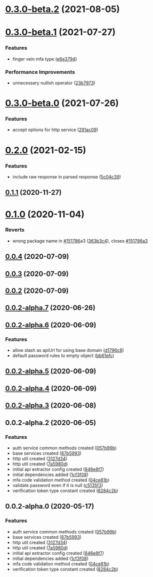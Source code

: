 # [0.3.0-beta.2](https://github.com/PlusAuth/plusauth-web/compare/v0.3.0-beta.1...v0.3.0-beta.2) (2021-08-05)

# [0.3.0-beta.1](https://github.com/PlusAuth/plusauth-web/compare/v0.3.0-beta.0...v0.3.0-beta.1) (2021-07-27)


### Features

* finger vein mfa type ([e6e3794](https://github.com/PlusAuth/plusauth-web/commit/e6e3794c65c1610983063d2e35fb8975f038f69a))


### Performance Improvements

* unnecessary nullish operator ([23b7973](https://github.com/PlusAuth/plusauth-web/commit/23b79737477fb4b712a6200ee6191cdaaabcc7b3))

# [0.3.0-beta.0](https://github.com/PlusAuth/plusauth-web/compare/v0.2.0...v0.3.0-beta.0) (2021-07-26)


### Features

* accept options for http service ([291ac09](https://github.com/PlusAuth/plusauth-web/commit/291ac096e446b01b0769fdcd5fb6eb648e2459d2))

# [0.2.0](https://github.com/PlusAuth/plusauth-web/compare/v0.1.1...v0.2.0) (2021-02-15)


### Features

* include raw response in parsed response ([5c04c39](https://github.com/PlusAuth/plusauth-web/commit/5c04c39b15ac0f20a7b00ca43edd5cedeb88db0a))

## [0.1.1](https://github.com/PlusAuth/plusauth-web/compare/v0.1.0...v0.1.1) (2020-11-27)

# [0.1.0](https://github.com/PlusAuth/plusauth-web/compare/v0.0.2-alpha.7...v0.1.0) (2020-11-04)


### Reverts

* wrong package name in [#151786](https://github.com/PlusAuth/plusauth-web/issues/151786)a3 ([363b3c4](https://github.com/PlusAuth/plusauth-web/commit/363b3c420b2b8690b5213ae38921da8106a4ef48)), closes [#151786a3](https://github.com/PlusAuth/plusauth-web/issues/151786a3)

## [0.0.4](https://github.com/PlusAuth/plusauth-web/compare/v0.0.2-alpha.7...v0.0.4) (2020-07-09)

## [0.0.3](https://github.com/PlusAuth/plusauth-web/compare/v0.0.2-alpha.7...v0.0.3) (2020-07-09)

## [0.0.2](https://github.com/PlusAuth/plusauth-web/compare/v0.0.2-alpha.7...v0.0.2) (2020-07-09)

## [0.0.2-alpha.7](https://github.com/PlusAuth/plusauth-web/compare/v0.0.2-alpha.6...v0.0.2-alpha.7) (2020-06-26)

## [0.0.2-alpha.6](https://github.com/PlusAuth/plusauth-web/compare/v0.0.2-alpha.5...v0.0.2-alpha.6) (2020-06-09)


### Features

* allow slash as apiUrl for using base domain ([d1796c8](https://github.com/PlusAuth/plusauth-web/commit/d1796c8048676d06844313f4faae5981fcad88e2))
* default password rules to empty object ([bb61efc](https://github.com/PlusAuth/plusauth-web/commit/bb61efcae2afcf05a3065bc80be78124f727848a))

## [0.0.2-alpha.5](https://github.com/PlusAuth/plusauth-web/compare/v0.0.2-alpha.4...v0.0.2-alpha.5) (2020-06-09)

## [0.0.2-alpha.4](https://github.com/PlusAuth/plusauth-web/compare/v0.0.2-alpha.3...v0.0.2-alpha.4) (2020-06-09)

## [0.0.2-alpha.3](https://github.com/PlusAuth/plusauth-web/compare/v0.0.2-alpha.2...v0.0.2-alpha.3) (2020-06-08)

## 0.0.2-alpha.2 (2020-06-05)


### Features

* auth service common methods created ([057b99b](https://github.com/PlusAuth/plusauth-web/commit/057b99b57256d17a67cdf230a2576c44a76b1f7e))
* base services created ([87b5993](https://github.com/PlusAuth/plusauth-web/commit/87b59930a19196f4224617e52185d06885728c61))
* http util created ([3127d34](https://github.com/PlusAuth/plusauth-web/commit/3127d34a28bf8cf645f2fbe148fbad69338b7541))
* http util created ([7a5980d](https://github.com/PlusAuth/plusauth-web/commit/7a5980d00ebc82e64bb58f3558e3e85acfa68404))
* initial api extractor config created ([846e8f7](https://github.com/PlusAuth/plusauth-web/commit/846e8f7fe19a4b7004b8f057e7c66ae22858d416))
* initial dependencies added ([1cf3f08](https://github.com/PlusAuth/plusauth-web/commit/1cf3f0813932038686d1a73e6f3d55e2a12c7f97))
* mfa code validation method created ([04ce81b](https://github.com/PlusAuth/plusauth-web/commit/04ce81b2479297494845b39f0c46829714bbd31e))
* validate password even if it is null ([c5135f3](https://github.com/PlusAuth/plusauth-web/commit/c5135f31af39f88ae2332599f28b7c48468121ef))
* verification token type constant created ([8284c2b](https://github.com/PlusAuth/plusauth-web/commit/8284c2ba7228eab6ebfc85f835589e8733f965d8))

## 0.0.2-alpha.0 (2020-05-17)


### Features

* auth service common methods created ([057b99b](https://github.com/PlusAuth/plusauth-web/commit/057b99b57256d17a67cdf230a2576c44a76b1f7e))
* base services created ([87b5993](https://github.com/PlusAuth/plusauth-web/commit/87b59930a19196f4224617e52185d06885728c61))
* http util created ([3127d34](https://github.com/PlusAuth/plusauth-web/commit/3127d34a28bf8cf645f2fbe148fbad69338b7541))
* http util created ([7a5980d](https://github.com/PlusAuth/plusauth-web/commit/7a5980d00ebc82e64bb58f3558e3e85acfa68404))
* initial api extractor config created ([846e8f7](https://github.com/PlusAuth/plusauth-web/commit/846e8f7fe19a4b7004b8f057e7c66ae22858d416))
* initial dependencies added ([1cf3f08](https://github.com/PlusAuth/plusauth-web/commit/1cf3f0813932038686d1a73e6f3d55e2a12c7f97))
* mfa code validation method created ([04ce81b](https://github.com/PlusAuth/plusauth-web/commit/04ce81b2479297494845b39f0c46829714bbd31e))
* verification token type constant created ([8284c2b](https://github.com/PlusAuth/plusauth-web/commit/8284c2ba7228eab6ebfc85f835589e8733f965d8))

